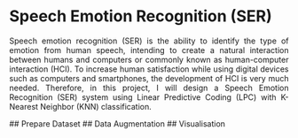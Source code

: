 # Speech Emotion Recognition (SER)
<p align="justify"> Speech emotion recognition (SER) is the ability to identify the type of emotion from human speech, intending to create a natural interaction between humans and computers or commonly known as human-computer interaction (HCI). To increase human satisfaction while using digital devices such as computers and smartphones, the development of HCI is very much needed. Therefore, in this project, I will design a Speech Emotion Recognition (SER) system using Linear Predictive Coding (LPC) with K-Nearest Neighbor (KNN) classification. </p>
## Prepare Dataset
## Data Augmentation
## Visualisation
